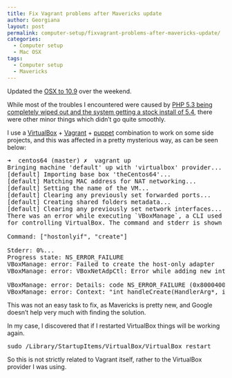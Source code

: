 ```yaml
---
title: Fix Vagrant problems after Mavericks update
author: Georgiana
layout: post
permalink: computer-setup/fixvagrant-problems-after-mavericks-update/
categories:
  - Computer setup
  - Mac OSX
tags:
  - Computer setup
  - Mavericks
---
```

Updated the [OSX to 10.9][1] over the weekend.

While most of the troubles I encountered were caused by [PHP 5.3 being completely wiped out and the system getting a stock install of 5.4][2], there were other minor things which didn&#8217;t go quite smoothly.

I use a [VirtualBox][3] + [Vagrant][4] + [puppet][5] combination to work on some side projects, and this was affected in a pretty mysterious way, as can be seen below:

<pre>➜  centos64 (master) ✗  vagrant up
Bringing machine 'default' up with 'virtualbox' provider...
[default] Importing base box 'theCentos64'...
[default] Matching MAC address for NAT networking...
[default] Setting the name of the VM...
[default] Clearing any previously set forwarded ports...
[default] Creating shared folders metadata...
[default] Clearing any previously set network interfaces...
There was an error while executing `VBoxManage`, a CLI used by Vagrant
for controlling VirtualBox. The command and stderr is shown below.

Command: ["hostonlyif", "create"]

Stderr: 0%...
Progress state: NS_ERROR_FAILURE
VBoxManage: error: Failed to create the host-only adapter
VBoxManage: error: VBoxNetAdpCtl: Error while adding new interface: failed to open /dev/vboxnetctl: No such file or directory

VBoxManage: error: Details: code NS_ERROR_FAILURE (0x80004005), component HostNetworkInterface, interface IHostNetworkInterface
VBoxManage: error: Context: "int handleCreate(HandlerArg*, int, int*)" at line 68 of file VBoxManageHostonly.cpp</pre>

This was not an easy task to fix, as Mavericks is pretty new, and Google doesn&#8217;t help very much with finding the solution.

In my case, I discovered that if I restarted VirtualBox things will be working again.

<pre>sudo /Library/StartupItems/VirtualBox/VirtualBox restart</pre>

So this is not strictly related to Vagrant itself, rather to the VirtualBox provider I was using.

 [1]: http://www.apple.com/osx/whats-new/ "OSX 10.9 Mavericks "
 [2]: http://mac.appstorm.net/reviews/os-x-reviews/everything-you-need-to-know-about-os-x-mavericks/ "extended details on what is available in OSX 10.9 Mavericks"
 [3]: https://www.virtualbox.org "VirtualBox homepage"
 [4]: https://www.vagrantup.com "Vagrant homepage"
 [5]: http://puppetlabs.com "Puppet Labs homepage"
